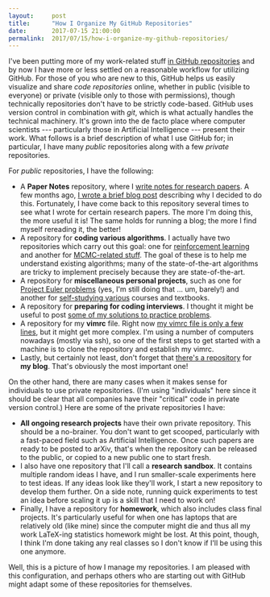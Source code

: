 ```yaml
---
layout:     post
title:      "How I Organize My GitHub Repositories"
date:       2017-07-15 21:00:00
permalink:  2017/07/15/how-i-organize-my-github-repositories/
---
```


I've been putting more of my work-related stuff [in GitHub repositories][1] and
by now I have more or less settled on a reasonable workflow for utilizing
GitHub. For those of you who are new to this, GitHub helps us easily visualize
and share *code repositories* online, whether in public (visible to everyone) or
private (visible only to those with permissions), though technically
repositories don't have to be strictly code-based. GitHub uses version control
in combination with *git*, which is what actually handles the technical
machinery.  It's grown into the de facto place where computer scientists ---
particularly those in Artificial Intelligence --- present their work.  What
follows is a brief description of what I use GitHub for; in particular, I have
many *public* repositories along with a few *private* repositories.

For *public* repositories, I have the following:

- A **Paper Notes** repository, where I [write notes for research papers][2]. A
  few months ago, [I wrote a brief blog post][10] describing why I decided to do
  this. Fortunately, I have come back to this repository several times to see
  what I wrote for certain research papers. The more I'm doing this, the more
  useful it is! The same holds for running a blog; the more I find myself
  rereading it, the better!
- A repository for **coding various algorithms**. I actually have two
  repositories which carry out this goal: one for [reinforcement learning][4]
  and another for [MCMC-related stuff][5]. The goal of these is to help me
  understand existing algorithms; many of the state-of-the-art algorithms are
  tricky to implement precisely because they are state-of-the-art.
- A repository for **miscellaneous personal projects**, such as one for [Project
  Euler problems][7] (yes, I'm still doing that ... um, barely!) and another for
  [self-studying various][9] courses and textbooks.
- A repository for **preparing for coding interviews**. I thought it might be
  useful to post [some of my solutions to practice problems][8].
- A repository for my **vimrc** file. Right now [my vimrc file is only a few
  lines][6], but it might get more complex. I'm using a number of computers
  nowadays (mostly via ssh), so one of the first steps to get started with a
  machine is to clone the repository and establish my vimrc.
- Lastly, but certainly not least, don't forget that [there's a repository][3]
  for **my blog**. That's obviously the most important one!
 
On the other hand, there are many cases when it makes sense for individuals to
use private repositories. (I'm using "individuals" here since it should be clear
that all companies have their "critical" code in private version control.) Here
are some of the private repositories I have:

- **All ongoing research projects** have their own private repository. This
  should be a no-brainer. You don't want to get scooped, particularly with a
  fast-paced field such as Artificial Intelligence. Once such papers are ready
  to be posted to arXiv, that's when the repository can be released to the
  public, or copied to a new public one to start fresh.
- I also have one repository that I'll call a **research sandbox**. It contains
  multiple random ideas I have, and I run smaller-scale experiments here to test
  ideas. If any ideas look like they'll work, I start a new repository to
  develop them further. On a side note, running quick experiments to test an
  idea before scaling it up is a skill that I need to work on!
- Finally, I have a repository for **homework**, which also includes class final
  projects. It's particularly useful for when one has laptops that are
  relatively old (like mine) since the computer might die and thus all my work
  LaTeX-ing statistics homework might be lost. At this point, though, I think
  I'm done taking any real classes so I don't know if I'll be using this one
  anymore.

Well, this is a picture of how I manage my repositories. I am pleased with this
configuration, and perhaps others who are starting out with GitHub might adapt
some of these repositories for themselves.

[1]:https://github.com/DanielTakeshi
[2]:https://github.com/DanielTakeshi/Paper_Notes
[3]:https://github.com/DanielTakeshi/DanielTakeshi.github.io
[4]:https://github.com/DanielTakeshi/rl_algorithms
[5]:https://github.com/DanielTakeshi/MCMC_and_Dynamics
[6]:https://github.com/DanielTakeshi/vimrc
[7]:https://github.com/DanielTakeshi/Project_Euler_in_C
[8]:https://github.com/DanielTakeshi/Interview_Practice
[9]:https://github.com/DanielTakeshi/Self_Study_Courses
[10]:https://danieltakeshi.github.io/2017/03/23/keeping-track-of-research-articles-my-paper-notes-repository/
